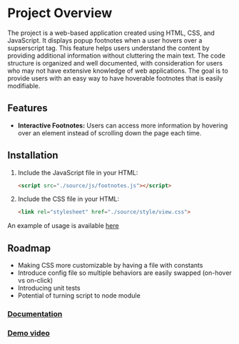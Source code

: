 # Project Overview
The project is a web-based application created using HTML, CSS, and JavaScript. It displays popup footnotes when a user hovers over a supserscript tag. This feature helps users understand the content by providing additional information without cluttering the main text. The code structure is organized and well documented, with consideration for users who may not have extensive knowledge of web applications. The goal is to provide users with an easy way to have hoverable footnotes that is easily modifiable.

## Features

- **Interactive Footnotes:** Users can access more information by hovering over an element instead of scrolling down the page each time.


## Installation
1. Include the JavaScript file in your HTML:
   ```html
   <script src="./source/js/footnotes.js"></script>
   ```

2. Include the CSS file in your HTML:
   ```html
   <link rel="stylesheet" href="./source/style/view.css">
   ```
 An example of usage is available [here](/index.html)

## Roadmap
- Making CSS more customizable by having a file with constants
- Introduce config file so multiple behaviors are easily swapped (on-hover vs on-click)
- Introducing unit tests
- Potential of turning script to node module

### [Documentation](docs/documentation.md)


### [Demo video](demo/CSE_210_Team_9_Tinyfoot_Demo.mp4)
